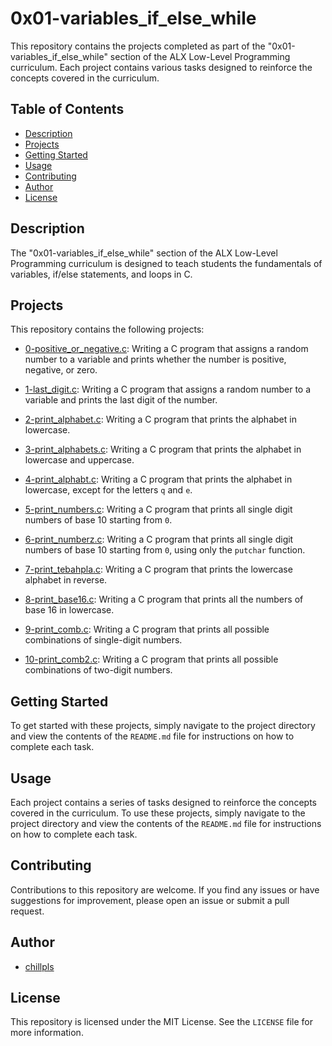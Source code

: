 # 0x01-variables_if_else_while

This repository contains the projects completed as part of the "0x01-variables_if_else_while" section of the ALX Low-Level Programming curriculum. Each project contains various tasks designed to reinforce the concepts covered in the curriculum.

## Table of Contents

- [Description](#description)
- [Projects](#projects)
- [Getting Started](#getting-started)
- [Usage](#usage)
- [Contributing](#contributing)
- [Author](#author)
- [License](#license)

## Description

The "0x01-variables_if_else_while" section of the ALX Low-Level Programming curriculum is designed to teach students the fundamentals of variables, if/else statements, and loops in C.

## Projects

This repository contains the following projects:

- [0-positive_or_negative.c](./0-positive_or_negative.c): Writing a C program that assigns a random number to a variable and prints whether the number is positive, negative, or zero.

- [1-last_digit.c](./1-last_digit.c): Writing a C program that assigns a random number to a variable and prints the last digit of the number.

- [2-print_alphabet.c](./2-print_alphabet.c): Writing a C program that prints the alphabet in lowercase.

- [3-print_alphabets.c](./3-print_alphabets.c): Writing a C program that prints the alphabet in lowercase and uppercase.

- [4-print_alphabt.c](./4-print_alphabt.c): Writing a C program that prints the alphabet in lowercase, except for the letters `q` and `e`.

- [5-print_numbers.c](./5-print_numbers.c): Writing a C program that prints all single digit numbers of base 10 starting from `0`.

- [6-print_numberz.c](./6-print_numberz.c): Writing a C program that prints all single digit numbers of base 10 starting from `0`, using only the `putchar` function.

- [7-print_tebahpla.c](./7-print_tebahpla.c): Writing a C program that prints the lowercase alphabet in reverse.

- [8-print_base16.c](./8-print_base16.c): Writing a C program that prints all the numbers of base 16 in lowercase.

- [9-print_comb.c](./9-print_comb.c): Writing a C program that prints all possible combinations of single-digit numbers.

- [10-print_comb2.c](./10-print_comb2.c): Writing a C program that prints all possible combinations of two-digit numbers.

## Getting Started

To get started with these projects, simply navigate to the project directory and view the contents of the `README.md` file for instructions on how to complete each task.

## Usage

Each project contains a series of tasks designed to reinforce the concepts covered in the curriculum. To use these projects, simply navigate to the project directory and view the contents of the `README.md` file for instructions on how to complete each task.

## Contributing

Contributions to this repository are welcome. If you find any issues or have suggestions for improvement, please open an issue or submit a pull request.

## Author

- [chillpls](https://github.com/chillpls)

## License

This repository is licensed under the MIT License. See the `LICENSE` file for more information.
